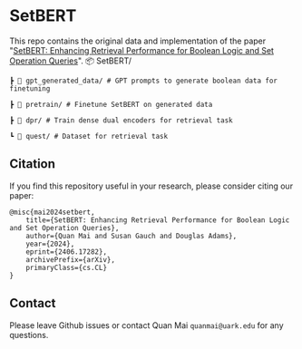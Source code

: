 # SetBERT
This repo contains the original data and implementation of the paper "[SetBERT: Enhancing Retrieval Performance for Boolean Logic and Set Operation Queries](https://arxiv.org/abs/2406.17282)".
📦 SetBERT/

    ┣ 📂 gpt_generated_data/ # GPT prompts to generate boolean data for finetuning 

    ┣ 📂 pretrain/ # Finetune SetBERT on generated data 

    ┣ 📂 dpr/ # Train dense dual encoders for retrieval task 

    ┗ 📂 quest/ # Dataset for retrieval task


## Citation
If you find this repository useful in your research, please consider citing our paper:

```
@misc{mai2024setbert,
    title={SetBERT: Enhancing Retrieval Performance for Boolean Logic and Set Operation Queries},
    author={Quan Mai and Susan Gauch and Douglas Adams},
    year={2024},
    eprint={2406.17282},
    archivePrefix={arXiv},
    primaryClass={cs.CL}
}
```

## Contact
Please leave Github issues or contact Quan Mai `quanmai@uark.edu` for any questions.
